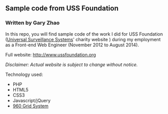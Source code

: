 ## Sample code from USS Foundation

### Written by Gary Zhao

In this repo, you will find sample code of the work I did for USS Foundation ([Universal Surveillance Systems](http://www.universaleas.com)' charity website ) during my employment as a Front-end Web Engineer (November 2012 to August 2014).

Full website: http://www.ussfoundation.org


*Disclaimer: Actual website is subject to change without notice.*

Technology used:
* PHP
* HTML5
* CSS3
* Javascript/jQuery
* [960 Grid System](http://960.gs)

